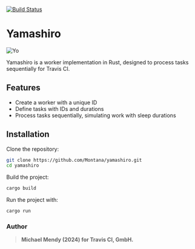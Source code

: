 [![Build Status](https://app.travis-ci.com/Montana/yamashiro.svg?token=U865GtC2ptqX3Ezf3Fzb&branch=master)](https://app.travis-ci.com/Montana/yamashiro)

# Yamashiro 

![Yo](https://github.com/user-attachments/assets/310eb46d-c158-4f06-92f0-04f030bd0af3)

Yamashiro is a worker implementation in Rust, designed to process tasks sequentially for Travis CI.

## Features

- Create a worker with a unique ID
- Define tasks with IDs and durations
- Process tasks sequentially, simulating work with sleep durations

## Installation

Clone the repository:
```bash
git clone https://github.com/Montana/yamashiro.git
cd yamashiro
```

Build the project:
```bash
cargo build
```

Run the project with:
```bash
cargo run
```

### Author

>**Michael Mendy (2024) for Travis CI, GmbH.** 
